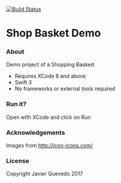 [![Build Status](https://travis-ci.org/javierquevedo/ShopBasket.svg?branch=master)](https://travis-ci.org/javierquevedo/ShopBasket)
# **Shop Basket Demo** #

### About ###
Demo project of a Shopping Basked
* Requires XCode 8 and above
* Swift 3
* No frameworks or external tools required

### Run it? ###
Open with XCode and click on Run

### Acknowledgements ###
Images from http://icon-icons.com/

### License ###
Copyright Javier Quevedo 2017
